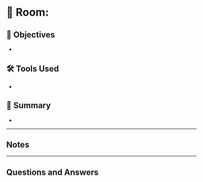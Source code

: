 # 🚪 Room:

## 🎯 Objectives
-

## 🛠️ Tools Used
-

## 💬 Summary
-

-----

## Notes


-----

## Questions and Answers
